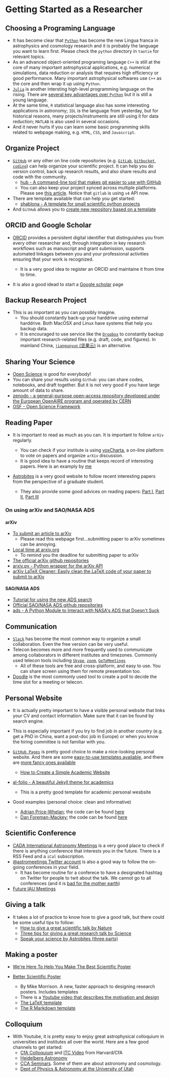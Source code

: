 # Getting Started as a Researcher


## Choosing a Programing Language

* It has become clear that [`Python`](https://www.python.org/) has become the new Lingua franca in astrophysics and cosmology research and it is probably the language you want to learn first. Please check the `python` directory in `taotie` for relevant topics.
* As an advanced object-oriented programing language `C++` is still at the core of many important astrophysical applications, e.g. numerical simulations, data reduction or analysis that requires high efficiency or good performance.  Many important astrophysical softwares use `C++` as the core and then wrap it up using `Python`.
* [`Julia`](https://julialang.org/) is another intersting high-level programming language on the rising. There are [several key advantages over `Python`](https://discourse.julialang.org/t/julia-motivation-why-werent-numpy-scipy-numba-good-enough/2236) but it is still a young language.
* At the same time, `R` statistical language also has some interesting applications in astronomy; `IDL` is the language from yesterday, but for historical reasons, many projects/instruments are still using it for data reduction; `MATLAB` is also used in several occasions.
* And it never hurts if you can learn some basic programming skills related to webpage making, e.g. `HTML`, `CSS`, and `Javascript`.

## Organize Project

* [`GitHub`](https://github.com/) or any other on line code repositories (e.g. [`GitLab`](https://about.gitlab.com/), [`bitbucket`](https://bitbucket.org/), [`coding`](https://coding.net/git)) can help organize your scientific project. It can help you do version control, back up research results, and also share results and code with the community.
    - [hub - A command-line tool that makes git easier to use with GitHub](https://github.com/github/hub)
    - You can also keep your project synced across multiple platforms. Please see [this article](https://moox.io/blog/keep-in-sync-git-repos-on-github-gitlab-bitbucket/). Notice that `gitlab` is using `v4` API now.
* There are template available that can help you get started:
    - [shablona - A template for small scientific python projects](https://github.com/uwescience/shablona)
* And `GitHub` allows you to [create new repository based on a template](https://github.blog/2019-06-06-generate-new-repositories-with-repository-templates)

## ORCID and Google Scholar

* [ORCID](https://orcid.org/) provides a persistent digital identifier that distinguishes you from every other researcher and, through integration in key research workflows such as manuscript and grant submission, supports automated linkages between you and your professional activities ensuring that your work is recognized.
    - It is a very good idea to register an ORCID and maintaine it from time to time.

* It is also a good idead to start a [Google scholar](https://scholar.google.com) page

## Backup Research Project

* This is as important as you can possibly imagine.
    - You should constantly back-up your harddrive using external harddrive. Both MacOSX and Linux have systems that help you backup data.
    - It is encouraged to use service like the [`Dropbox`](https://www.dropbox.com) to constantly backup important research-related files (e.g. draft, code, and figures). In mainland China, [`jianguoyun` (坚果云)](https://www.jianguoyun.com/) is an alternative.

## Sharing Your Science

* [Open Science](https://en.wikipedia.org/wiki/Open_science) is good for everybody!
* You can share your results using `Github`: you can share codes, notebooks, and draft together. But it is not very good if you have large amount of data to share.
* [zenodo - a general-purpose open-access repository developed under the European OpenAIRE program and operated by CERN](https://zenodo.org/)
* [OSF - Open Science Framework](https://osf.io/)

## Reading Paper

* It is important to read as much as you can. It is important to follow `arXiv` regularly.
    - You can check if your institute is using [voxCharta](https://www.voxcharta.org), a on-line platform to vote on papers and organize `arXiv` discussion.
    - It is good idea to have a routine that keeps record of interesting papers.  Here is an examply by [me](https://github.com/dr-guangtou/daily_astroph)

* [Astrobites](https://astrobites.org) is a very good website to follow recent interesting papers from the perspective of a graduate student.
    - They also provide some good advices on reading papers: [Part I](https://astrobites.org/2017/12/19/tools-for-reading-papers-part-1/), [Part II](https://astrobites.org/2018/03/09/tools-for-reading-papers-part-2/), [Part III](https://astrobites.org/2018/09/06/tools-for-reading-papers-part-3/)

### On using arXiv and SAO/NASA ADS

#### arXiv

- [To submit an article to arXiv](https://arxiv.org/help/submit)
    * Please read this webpage first...submitting paper to arXiv sometimes can be annoying.
- [Local time at arxiv.org](https://arxiv.org/localtime)
    * To remind you the deadline for submitting paper to arXiv
- [The official arXiv github repositories](https://github.com/arXiv)
- [arxiv.py - Python wrapper for the arXiv API](https://github.com/lukasschwab/arxiv.py)
- [arXiv LaTeX Cleaner: Easily clean the LaTeX code of your paper to submit to arXiv](https://github.com/google-research/arxiv-latex-cleaner)

#### SAO/NASA ADS

- [Tutorial for using the new ADS search](http://adsabs.github.io/help/search/)
- [Official SAO/NASA ADS github repositories](https://github.com/adsabs)
- [ads - A Python Module to Interact with NASA's ADS that Doesn't Suck](https://github.com/andycasey/ads)

## Communication

* [`Slack`](https://slack.com/) has become the most common way to organize a small collaboration.  Even the free version can be very useful.
* Telecon becomes more and more frequently used to communicate among collaborators in different institutes and timezones.  Commonly used telecon tools including [`Skype`](https://www.skype.com/en/), [`zoom`](https://zoom.us/), [`GoToMeetings`](https://www.gotomeeting.com/)
    - All of these tools are free and cross-platform, and easy to use. You can share screen using them for remote presentation too.
* [Doodle](https://doodle.com/make-a-poll) is the most commonly used tool to create a poll to decide the time slot for a meeting or telecon.

## Personal Website

* It is actually pretty important to have a visible personal website that links your CV and contact information.  Make sure that it can be found by search engine.
* This is especially important if you try to find job in another country (e.g. get a PhD in China, want a post-doc job in Europe) or when you know the hiring committee is not familiar with you.

* [`GitHub Pages`](https://pages.github.com/) is pretty good choice to make a nice-looking personal website.  And there are some [easy-to-use templates available](https://pages.github.com/themes/), and there are [more fancy ones available](https://jekyllthemes.io/github-pages-templates)
    - [How to Create a Simple Academic Website](https://marisacarlos.com/pages/create-simple-academic-website)

* [al-folio - A beautiful Jekyll theme for academics](https://github.com/alshedivat/al-folio)
    * This is a pretty good template for academic personal wesbsite

* Good examples (personal choice: clean and informative)
    - [Adrian Price-Whelan](http://adrian.pw/); the code can be found [here](https://github.com/adrn/adrn.github.io)
    - [Dan Foreman-Mackey](https://dfm.io/); the code can be found [here](https://github.com/dfm/dfm.io)

## Scientific Conference

* [CADA International Astronomy Meetings](http://www.cadc-ccda.hia-iha.nrc-cnrc.gc.ca/en/meetings/) is a very good place to check if there is anything conference that interests you in the future. There is a RSS Feed and a `iCal` subscription.
* [@astromeetings Twitter account](https://twitter.com/astromeetings?lang=en) is also a good way to follow the on-going conferences in your field.
    - It has become routine for a conferece to have a designated hashtag on Twitter for people to twit about the talk.  We cannot go to all conferences (and it is [bad for the mother earth](https://onlinelibrary.wiley.com/doi/pdf/10.1111/1746-692X.12106))
* [Future IAU Meetings](https://www.iau.org/science/meetings/future/)

## Giving a talk

* It takes a lot of practice to know how to give a good talk, but there could be some useful tips to follow:
    - [How to give a great scientific talk by Nature](https://www.nature.com/articles/d41586-018-07780-5)
    - [Three tips for giving a great research talk by Science](https://www.sciencemag.org/careers/2019/04/three-tips-giving-great-research-talk)
    - [Speak your science by Astrobites (three parts)](https://astrobites.org/2018/02/10/speak-your-science-part-1/)

## Making a poster

* [We're Here To Help You Make The Best Scientific Poster](https://www.makesigns.com/tutorials/)

* [Better Scientific Poster](https://osf.io/ef53g/)
    - By Mike Morrison. A new, faster approach to designing research posters. Includes templates
    - There is a [Youtube video that describes the motivation and design](https://www.youtube.com/watch?v=1RwJbhkCA58&feature=youtu.be)
    - [The LaTeX template](https://github.com/rafaelbailo/betterposter-latex-template)
    - [The R Markdown template](https://github.com/GerkeLab/betterposter)

## Colloquium

* With Youtube, it is pretty easy to enjoy great astrophysical colloquium in universities and institutes all over the world.  Here are a few good channels to get started:
    - [CfA Colloquium](https://www.youtube.com/channel/UCApHNlZLkxmiV95A0ChueYg) and [ITC Video](https://www.youtube.com/channel/UCTuACIrLKPTlp6XMZbeipig/featured) from Harvard/CfA
    - [Heidelberg Astronomy](https://www.youtube.com/user/AstronomyHeidelberg)
    - [CCA Seminars](https://www.youtube.com/user/SimonsFoundation/playlists). Some of them are about astronomy and cosmology.
    - [Dept of Physics & Astronomy at the University of Utah](https://www.youtube.com/user/UofUPhysAstro/featured)